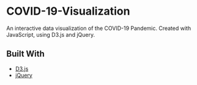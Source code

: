 # COVID-19-Visualization

An interactive data visualization of the COVID-19 Pandemic.
Created with JavaScript, using D3.js and jQuery.

## Built With

* [D3.js](https://d3js.org/)
* [jQuery](jquery.com)
